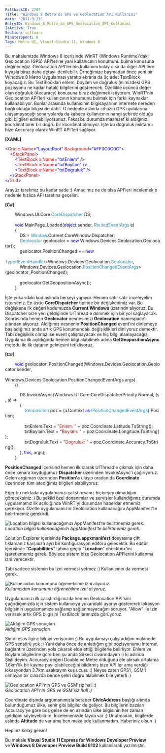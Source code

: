 ```yaml
---
FallbackID: 2707
Title: "Windows 8 Metro'da GPS ve Geolocation API Kullanımı"
date: "2011-9-23"
EntryID: Windows_8_Metro_da_GPS_Geolocation_API_Kullanimi
IsActive: True
Section: software
MinutesSpent: 0
Tags: Metro UI, Visual Studio 11, Windows 8
---
```

Bu makalemizde Windows 8 içerisinde WinRT (Windows Runtime)'daki
Geolocation (GPS) API'lerine yani kullanıcının konumunu bulma konusuna
değineceğiz. Geolocation API'lerinin kullanımı kolay olsa da diğer
API'lere kıyasla biraz daha detaylı denilebilir. Örneğimize başmadan
önce yeni bir Windows 8 Metro Uygulaması yaratıp ekrana da üç adet
TextBlock koyacağız. Bu TextBlockları enlem, boylam ve doğruluk
(elimizdeki GPS pozisyonu ne kadar hatalı) bilgilerini gösterecek.
Özellikle üçüncü değer olan doğruluk (Accuracy) konusuna biraz değinmek
istiyorum. WinRT'nin Geolocation API'leri kullanıcının konumunu bulmak
için farklı kaynaklar kullanabiliyor. Bunlar arasında kullanıcının
bilgisayarının internete nereden bağlı olduğu bilgisi de dahil. O
nedenle aslında cihazın GPS uydularına ulaşamayacağı senaryolarda da
kabaca kullanıcının hangi şehirde olduğu gibi bilgileri
edinebiliyorsunuz. Fakat bu durumda maalesef ki aldığınız koordinat
birer bir doğru bir koordinat olmuyor. İşte bu doğruluk miktarını bize
Accuracy olarak WinRT API'leri sağlıyor.

**[XAML]**

<span style="color:blue;">\<</span><span
style="color:#a31515;">Grid</span><span
style="color:red;"> x</span><span style="color:blue;">:</span><span
style="color:red;">Name</span><span
style="color:blue;">="LayoutRoot"</span><span
style="color:red;"> Background</span><span
style="color:blue;">="\#FF0C0C0C"\></span>\
 <span style="color:#a31515;">    </span><span
style="color:blue;">\<</span><span
style="color:#a31515;">StackPanel</span><span
style="color:blue;">\></span>\
 <span style="color:#a31515;">        </span><span
style="color:blue;">\<</span><span
style="color:#a31515;">TextBlock</span><span
style="color:red;"> x</span><span style="color:blue;">:</span><span
style="color:red;">Name</span><span
style="color:blue;">="txtEnlem" /\></span>\
 <span style="color:#a31515;">        </span><span
style="color:blue;">\<</span><span
style="color:#a31515;">TextBlock</span><span
style="color:red;"> x</span><span style="color:blue;">:</span><span
style="color:red;">Name</span><span
style="color:blue;">="txtBoylam" /\></span>\
 <span style="color:#a31515;">        </span><span
style="color:blue;">\<</span><span
style="color:#a31515;">TextBlock</span><span
style="color:red;"> x</span><span style="color:blue;">:</span><span
style="color:red;">Name</span><span
style="color:blue;">="txtDogruluk" /\></span>\
 <span style="color:#a31515;">    </span><span
style="color:blue;">\</</span><span
style="color:#a31515;">StackPanel</span><span
style="color:blue;">\></span>\
 <span style="color:blue;">\</</span><span
style="color:#a31515;">Grid</span><span style="color:blue;">\></span>

Arayüz tarafımız bu kadar sade :) Amacımız ne de olsa API'leri incelemek
o nedenle hızlıca API tarafına geçelim.

**[C\#]**

        Windows.UI.Core.<span
style="color:#2b91af;">CoreDispatcher</span> DS;\
\
        <span style="color:blue;">void</span> MainPage\_Loaded(<span
style="color:blue;">object</span> sender, <span
style="color:#2b91af;">RoutedEventArgs</span> e)\
         {\
            DS = <span
style="color:#2b91af;">Window</span>.Current.CoreWindow.Dispatcher;\
             <span
style="color:#2b91af;">Geolocator</span> geolocator = <span
style="color:blue;">new</span> Windows.Devices.Geolocation.Geolocator();\
             geolocator.PositionChanged += <span
style="color:blue;">new</span> <span style="color:#2b91af;">\
                           
TypedEventHandler</span>\<Windows.Devices.Geolocation.<span
style="color:#2b91af;">Geolocator</span>, \
            Windows.Devices.Geolocation.<span
style="color:#2b91af;">PositionChangedEventArgs</span>\>(geolocator\_PositionChanged);\
\
            geolocator.GetGeopositionAsync();\
        }

İşte yukarıdaki kod aslında herşeyi yapıyor. Hemen satır satır
inceleyelim isterseniz. En üstte **CoreDispatcher** tipinde bir
değişkenimiz var. Bu değişkene ilk değeri kodumuzda **Current**
**Windows** üzerindn alıyoruz. Bu Dispatcher bize yeri geldiğinde
UIThread'e dönmek için bir yol sağlayacak. Sonrasında hemen
**Geolocator** nesnesimizi **Geolocation** namespace'i altından
alıyoruz. Aldığımız nesnenin **PositionChanged** event'ini dinlemeye
başladığımız anda artık GPS konumundaki değişiklikleri dinliyoruz
demektir. Tabi değişiklik olmaz ise event çalışmayacak ve hiç bilgi
alamayacağız. Uygulama ilk açıldığında hemen bilgi alabilmek adına
**GetGeopositionAsync** metodu ile ilk datanın gelmesini tetikliyoruz.

**[C\#]**

        <span
style="color:blue;">void</span> geolocator\_PositionChanged(Windows.Devices.Geolocation.Geolocator sender, \
                           
Windows.Devices.Geolocation.PositionChangedEventArgs args)\
        {\

            DS.InvokeAsync(Windows.UI.Core.CoreDispatcherPriority.Normal, (s, a) =\>\
             {\
                <span
style="color:#2b91af;">Geoposition</span> poz = (a.Context <span
style="color:blue;">as</span> <span
style="color:#2b91af;">IPositionChangedEventArgs</span>).Position;\
\
                txtEnlem.Text = <span
style="color:#a31515;">"Enlem: "</span> + poz.Coordinate.Latitude.ToString();\
                 txtBoylam.Text = <span
style="color:#a31515;">"Boylam: "</span> + poz.Coordinate.Longitude.ToString();\
                 txtDogruluk.Text = <span
style="color:#a31515;">"Dogruluk: "</span> + poz.Coordinate.Accuracy.ToString();\
             }, <span style="color:blue;">this</span>, args);\
        }

**PositionChanged** içerisind hemen ilk olarak UIThread'e çıkmak için
daha önce kenara koyduğumuz **Dispatcher** üzerinden InvokeAsync'i
çağırıyoruz. Gelen argüman üzerinden **Position'a** ulaşıp oradan da
**Coordinate** üzerinden tüm istediğimiz bilgileri alabiliyoruz.

Eğer bu noktada uygulamanızı çalıştırırsanız hiçbirşey olmadığını
göreceksiniz :) Bu şekild özel donanımlar ve servisler kullandığımız
durumda uygulamamız ilk açıldığında WinRT'yi durumdan haberdar etmemiz
gerekiyor. Özetle uygulamamızın Geolocation kullanacağını AppManifest'te
belirtmemiz gerekirdi.

![Location bilgisi kullanacağımızı AppManifest'te belirtmemiz
gerek.](media/Windows_8_Metro_da_GPS_Geolocation_API_Kullanimi/geolocation1.png)\
*Location bilgisi kullanacağımızı AppManifest'te belirtmemiz gerek.*

Solution Explorer içerisinde **Package.appxmanifest** dosyasına çift
tıklarsanız karşınıza ayrı bir konfigürasyon editörü gelecektir. Bu
editör içerisinde "**Capabilities**" tabına geçip "**Location**"
checkbox'ını işaretlememiz gerek. Böylece sistem bize Geolocation
API'lerini kullanma izni verecektir.

Tabi sadece sistemin bu izni vermesi yetmez :) Kullanıcının da vermesi
gerek.

![Kullanıcıdan konumunu öğrenebilme izni
alıyoruz.](media/Windows_8_Metro_da_GPS_Geolocation_API_Kullanimi/geolocation2.png)\
*Kullanıcıdan konumunu öğrenebilme izni alıyoruz.*

Uygulamamızı ilk çalıştırdığımızda hemen Geolocation API'sini
çağırdığımızda için sistem kullanıcıya yukarıdaki uyarıyı göstererek
lokasyon bilgisinin uygulamamıza sağlanıp sağlanmayacağını soruyor.
"Allow" ile izin verirsek artık GPS bilgisini TextBlock'larımızda
görüyoruz.

![Aldığım GPS
sonuçları.](media/Windows_8_Metro_da_GPS_Geolocation_API_Kullanimi/geolocation3.png)\
*Aldığım GPS sonuçları.*

Şimdi esas ilginç bilgiyi veriyorum :) Bu uygulamayı çalıştırdığım
makinede GPS sensörü yok :) Yani daha önce de anlattığım gibi
pozisyonumu internet bağlantım üzerinden yola çıkarak elde ettiği
bilgilerle belirliyor. Enlem ve Boylam bilgilerine göre ben şu anda
Sirkeci civarındayım :) ki aslında Şişli'deyim. Accuracy değeri Double
ve Metre olduğunu ele alırsak ortalama 1.6km'lik bir kayma payı
olabileceğini bildirmiş bize API'ler ama verdiği lokasyondan 3.7km
uzaktayım kuş uçuşu :) Neyse zaten GPS'i, GSM'i olmayan bir cihazda
bence şehri doğru alabilmek bile yeterli :)

![Geolocation API'nin GPS ve GSM'siz hali
:)](media/Windows_8_Metro_da_GPS_Geolocation_API_Kullanimi/geolocation4.jpg)\
*Geolocation API'nin GPS ve GSM'siz hali :)*

Coordinate dışında argümanımızla beraber **CivicAddress** başlığı
altında bulunduğumuz ülke, şehir gibi bilgiler de geliyor. Bu bilgilerin
bazıları Accuracy'ye göre boş gelse de en azından ülke bilgisinin her
zaman geldiğini söyleyebilirim. İncelemenizde fayda var ;) Unutmadan,
bilgilerde aslında **Altitude** de var ama ben makalede kullanmadım.
Haberiniz olsun :)

Hepiniz kolay gelsin!

Bu makale **Visual Studio 11 Express for Windows Developer Preview**\
ve **Windows 8 Developer Preview Build 8102** kullanılarak yazılmıştır.


